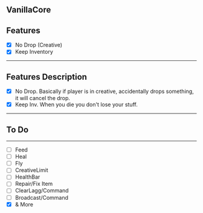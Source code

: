 ## VanillaCore

## Features 
- [x] No Drop (Creative)
- [x] Keep Inventory
---------

## Features Description
- [x] No Drop. Basically if player is in creative, accidentally drops something, it will cancel the drop.
- [x] Keep Inv. When you die you don't lose your stuff.
---------

## To Do
---------
- [ ] Feed
- [ ] Heal
- [ ] Fly
- [ ] CreativeLimit
- [ ] HealthBar
- [ ] Repair/Fix Item
- [ ] ClearLagg/Command
- [ ] Broadcast/Command
- [x] & More
